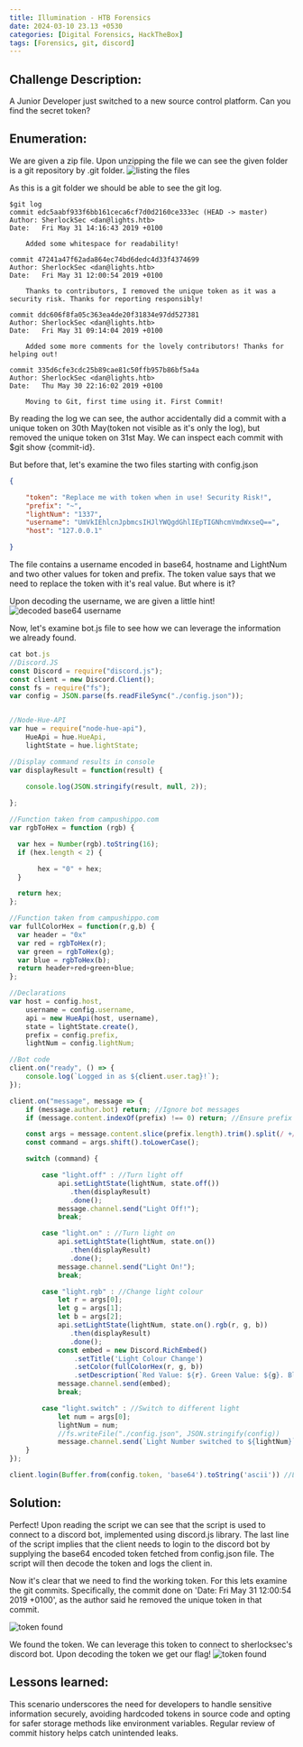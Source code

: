 ```yaml
---
title: Illumination - HTB Forensics
date: 2024-03-10 23.13 +0530
categories: [Digital Forensics, HackTheBox]
tags: [Forensics, git, discord]
---
```


## Challenge Description:
A Junior Developer just switched to a new source control platform. Can you find the secret token?

## Enumeration:
We are given a zip file. Upon unzipping the file we can see the given folder is a git repository by .git folder.
![listing the files](/assets/img/posts/illumination/ss1.png)

As this is a git folder we should be able to see the git log.

````
$git log
commit edc5aabf933f6bb161ceca6cf7d0d2160ce333ec (HEAD -> master)
Author: SherlockSec <dan@lights.htb>
Date:   Fri May 31 14:16:43 2019 +0100

    Added some whitespace for readability!

commit 47241a47f62ada864ec74bd6dedc4d33f4374699
Author: SherlockSec <dan@lights.htb>
Date:   Fri May 31 12:00:54 2019 +0100

    Thanks to contributors, I removed the unique token as it was a security risk. Thanks for reporting responsibly!

commit ddc606f8fa05c363ea4de20f31834e97dd527381
Author: SherlockSec <dan@lights.htb>
Date:   Fri May 31 09:14:04 2019 +0100

    Added some more comments for the lovely contributors! Thanks for helping out!

commit 335d6cfe3cdc25b89cae81c50ffb957b86bf5a4a
Author: SherlockSec <dan@lights.htb>
Date:   Thu May 30 22:16:02 2019 +0100

    Moving to Git, first time using it. First Commit!

````
By reading the log we can see, the author accidentally did a commit with a unique token on 30th May(token not visible as it's only the log), but removed the unique token on 31st May. We can inspect each commit with $git show {commit-id}.

But before that, let's examine the two files starting with config.json
````json
{

	"token": "Replace me with token when in use! Security Risk!",
	"prefix": "~",
	"lightNum": "1337",
	"username": "UmVkIEhlcnJpbmcsIHJlYWQgdGhlIEpTIGNhcmVmdWxseQ==",
	"host": "127.0.0.1"

}

````
The file contains a username encoded in base64, hostname and LightNum and two other values for token and prefix. The token value says that we need to replace the token with it's real value. But where is it?

Upon decoding the username, we are given a little hint!
![decoded base64 username](/assets/img/posts/illumination/ss4.png)

Now, let's examine bot.js file to see how we can leverage the information we already found.

````js
cat bot.js 
//Discord.JS
const Discord = require("discord.js");
const client = new Discord.Client();
const fs = require("fs");
var config = JSON.parse(fs.readFileSync("./config.json"));


//Node-Hue-API
var hue = require("node-hue-api"),
	HueApi = hue.HueApi,
	lightState = hue.lightState;

//Display command results in console
var displayResult = function(result) {

	console.log(JSON.stringify(result, null, 2));
	
};

//Function taken from campushippo.com
var rgbToHex = function (rgb) { 

  var hex = Number(rgb).toString(16);
  if (hex.length < 2) {

       hex = "0" + hex;
  }

  return hex;
};

//Function taken from campushippo.com
var fullColorHex = function(r,g,b) {   
  var header = "0x"
  var red = rgbToHex(r);
  var green = rgbToHex(g);
  var blue = rgbToHex(b);
  return header+red+green+blue;
};

//Declarations
var host = config.host,
	username = config.username,
	api = new HueApi(host, username),
	state = lightState.create(),
	prefix = config.prefix,
	lightNum = config.lightNum;

//Bot code
client.on("ready", () => {
	console.log(`Logged in as ${client.user.tag}!`);
});

client.on("message", message => {
	if (message.author.bot) return; //Ignore bot messages
	if (message.content.indexOf(prefix) !== 0) return; //Ensure prefix is at the beginning

	const args = message.content.slice(prefix.length).trim().split(/ +/g); //Split command into arguments
	const command = args.shift().toLowerCase(); 

	switch (command) {

		case "light.off" : //Turn light off
			api.setLightState(lightNum, state.off())
		       .then(displayResult)
		       .done();
			message.channel.send("Light Off!");
			break;

		case "light.on" : //Turn light on
			api.setLightState(lightNum, state.on())
			   .then(displayResult)
			   .done();
			message.channel.send("Light On!");
			break;

		case "light.rgb" : //Change light colour
			let r = args[0];
			let g = args[1];
			let b = args[2];
			api.setLightState(lightNum, state.on().rgb(r, g, b))
			   .then(displayResult)
			   .done();
			const embed = new Discord.RichEmbed()
				.setTitle('Light Colour Change')
				.setColor(fullColorHex(r, g, b))
				.setDescription(`Red Value: ${r}. Green Value: ${g}. Blue Value: ${b}`);
			message.channel.send(embed);
			break;

		case "light.switch" : //Switch to different light
			let num = args[0];
			lightNum = num;
			//fs.writeFile("./config.json", JSON.stringify(config))
			message.channel.send(`Light Number switched to ${lightNum}`);
	}
});

client.login(Buffer.from(config.token, 'base64').toString('ascii')) //Login with secret token

````

## Solution: 
Perfect! Upon reading the script we can see that the script is used to connect to a discord bot, implemented using discord.js library. The last line of the script implies that the client needs to login to the discord bot by supplying the base64 encoded token fetched from config.json file. The script will then decode the token and logs the client in.

Now it's clear that we need to find the working token. For this lets examine the git commits. Specifically, the commit done on 'Date: Fri May 31 12:00:54 2019 +0100', as the author said he removed the unique token in that commit.

![token found](/assets/img/posts/illumination/ss2.png)

We found the token. We can leverage this token to connect to sherlocksec's discord bot. Upon decoding the token we get our flag!
![token found](/assets/img/posts/illumination/ss3.png)

## Lessons learned: 
This scenario underscores the need for developers to handle sensitive information securely, avoiding hardcoded tokens in source code and opting for safer storage methods like environment variables. Regular review of commit history helps catch unintended leaks. 
